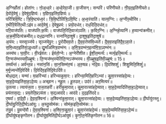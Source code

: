 

  
अ॒ग्निर्होता॑। होता॑न:। नो॒अ॒ध्व॒रे। अ॒ध्वे॒रेवा॒जी। वा॒जीसन्। सन्परि॑। परि॑णीयते। नी॒य॒त॒इति॑नीयते॥ दे॒वोदे॒वेषु॑। दे॒वेषु॑य॒ज्ञिय॑:। य॒ज्ञिय॒इति॑य॒ज्ञिय॑:॥  
परि॑त्रिवि॒ष्टि। त्रि॒वि॒ष्ट्य॑ध्व॒रं। त्रि॒वि॒ष्टीति॑त्रि॒ऽवि॒ष्टि। अ॒ध्व॒रंयाति॑। यात्य॒ग्नि:। अ॒ग्नीर॒थीरि॑व। र॒थीरि॒वेति॑र॒थी:ऽइ॑व॥ आदे॒वेषु॑। दे॒वेषु॒प्रय॑:। प्रयो॒दध॑त्। दध॒दिति॒दध॑त्॥  
परि॒वाज॑पति:। वाज॑पति:क॒वि:। वाज॑पति॒रिति॒वाज॑ऽपति:। क॒विर॒ग्नि:। अ॒ग्निर्ह॒व्यानि॑। ह॒व्यान्य॑क्रमीत्। अ॒क्र॒मी॒दित्य॑क्रमीत्॥ दध॒द्रत्ना॑नि। रत्ना॑निदा॒शुषे॑। दा॒शुष॒इति॑दा॒शुषे॑॥  
अ॒यंय:। यस्सृञ्ज॑ये। सृञ्ज॑येपु॒र:। पु॒रोदै॑ववा॒ते। दै॒व॒वा॒तेस॑मि॒ध्यते॑। दै॒व॒वा॒तइति॑दै॒व॒ऽवा॒ते। स॒मि॒ध्यत॒इति॑सं॒ऽइ॒ध्यते॑॥ द्यु॒माँअ॑मित्र॒दम्भ॑न:। अ॒मि॒त्र॒दम्भ॑न॒इत्य॑मि॒त्र॒ऽदम्भ॑न:॥  
अस्य॑घ। घा॒वी॒र:। वी॒रईव॑त:। ईव॑तो॒ग्ने:। अ॒ग्नेरी॑शीत। ई॒शी॒त॒मर्त्य॑:। मर्त्य॒इति॒मर्त्य॑:॥ ति॒ग्मज॑म्भस्यमी॒ळ्हुष॑:। ति॒ग्मज॑म्भ॒स्येति॑ति॒ग्मऽज॑म्भस्य। मी॒ळ्हुष॒इति॑मी॒ळ्हुष॑:॥ 15॥  
तमर्व॑न्तं। अर्व॑न्त॒न्न। नसा॑न॒सिं। सा॒न॒सिम्म॑रु॒षं। अ॒रु॒षन्न। नदि॒वः। दि॒वश्शिशुं॑। शिशु॒मिति॒शिशुं॑॥ म॒र्मृ॒ज्यन्ते॑दि॒वेदि॑वे। दि॒वेदि॑व॒इति॑दि॒वेऽदि॑वे॥  
बोध॒द्यत्। यन्मा॑। मा॒हरि॑भ्यां। हरि॑भ्याकुमा॒र:। हरि॑भ्या॒मिति॒हरि॑ऽभ्यां। कु॒मा॒रस्सा॑हदे॒व्य:। सा॒ह॒दे॒व्यइति॑सा॒ह॒ऽदे॒व्य:॥ अच्छा॒न। नहू॒त:। हू॒तउत्। उद॑रं। अर॒मित्यरं॑॥  
उ॒तत्या। त्याय॑ज॒ता। य॒ज॒ताहरी॑। हरी॑कुमा॒रात्। कु॒मा॒रात्सा॑हदे॒व्यात्। सा॒ह॒दे॒व्यादिति॑सा॒ह॒ऽदे॒व्यात्॥ प्रय॑तास॒द्य:। प्रय॒तेति॒प्रऽय॑ता। स॒द्यआद॑दे। आद॑दे। द॒द॒इति॑ददे॥  
ए॒षवां॑। वां॒दे॒वौ॒। दे॒वा॒व॒श्विना॑। अ॒श्विना॑कुमा॒रात्। कु॒मा॒रात्सा॑हदे॒व्य:। सा॒ह॒दे॒व्यइति॑सा॒ह॒ऽदे॒व्य:॥ दी॒र्घायु॑रस्तु। दी॒र्घायु॒रिति॒दी॒र्घऽआ॑यु:। अ॒स्तु॒सोम॑क:। सोम॑क॒इति॒सोम॑क:॥  
तंयु॒वं। यु॒वन्दे॑वौ। दे॒वा॒व॒श्विना॑। अ॒श्वि॒ना॒कु॒मा॒रं। कु॒मा॒रंसा॑हदे॒व्यं। सा॒ह॒दे॒व्यमिति॑सा॒ह॒ऽदे॒व्यं॥ दी॒र्घायु॑षङ्कृणॊतन। दी॒र्घायु॑ष॒मिति॑दी॒र्घऽआ॑युषं। कृ॒णॊ॒त॒नेति॑कृणॊतन॥ 16॥  
